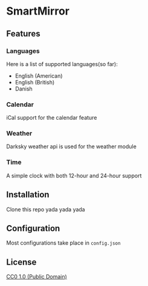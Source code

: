# SmartMirror

## Features
### Languages
Here is a list of supported languages(so far):
- English (American)
- English (British)
- Danish

### Calendar
iCal support for the calendar feature

### Weather
Darksky weather api is used for the weather module

### Time
A simple clock with both 12-hour and 24-hour support

## Installation
Clone this repo yada yada yada

## Configuration
Most configurations take place in `config.json`

## License

[CC0 1.0 (Public Domain)](LICENSE.md)
